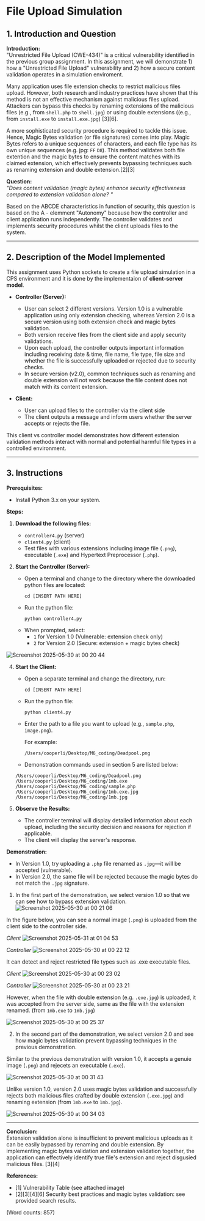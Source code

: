 # File Upload Simulation 

## 1. Introduction and Question 
**Introduction:**  
"Unrestricted File Upload (CWE-434)" is a critical vulnerability identified in the previous group assignment. In this assignment, we will demonstrate 1) how a "Unrestricted File Upload" vulnerability and 2) how a secure content validation operates in a simulation enviroment.

Many application uses file extension checks to restrict malicious files upload. However, both research and industry practices have shown that this method is not an effective mechanism against malicious files upload. Attackers can bypass this checks by renaming extensions of the malicious files (e.g., from `shell.php` to `shell.jpg`) or using double extensions ((e.g., from `install.exe` to `install.exe.jpg`)
[3][6].  

A more sophisticated security procedure is required to tackle this issue. Hence, Magic Bytes validation (or file signatures) comes into play. Magic Bytes refers to a unique sequences of characters, and each file type has its own unique sequences (e.g. jpg: `FF` `D8`). This method validates both file extention and the magic bytes to ensure the content matches with its claimed extension, which effectively prevents bypassing techniques such as renaming extension and double extension.[2][3]

**Question:**  
*"Does content validation (magic bytes) enhance security effectiveness compared to extension validation alone? "*

Based on the ABCDE characteristics in function of security, this question is based on the A - elemment "Autonomy" because how the controller and client application runs independently. The controller validates and implements security procedures whilst the client uploads files to the system.

---

## 2. Description of the Model Implemented

This assignment uses Python sockets to create a file upload simulation in a CPS environment and it is done by the implementaion of **client-server model**.

- **Controller (Server):**
  - User can select 2 different versions. Version 1.0 is a vulnerable application using only extension checking, whereas Version 2.0 is a secure version using both extension check and magic bytes validation.
  - Both version receive files from the client side and apply security validations.
  - Upon each upload, the controller outputs important information including receiving date & time, file name, file type, file size and whether the file is successfully uploaded or rejected due to security checks.
  - In secure version (v2.0), common techniques such as renaming and double extension will not work because the file content does not match with its content extension.

- **Client:**
  - User can upload files to the controller via the client side
  - The client outputs a message and inform users whether the server accepts or rejects the file.

This client vs controller model demonstrates how different extension validation methods interact with normal and potential harmful file types in a controlled environment.

---

## 3. Instructions

**Prerequisites:**  
- Install Python 3.x on your system.

**Steps:**
1. **Download the following files:**
   - `controller4.py` (server)
   - `client4.py` (client)
   - Test files with various extensions including image file (`.png`), executable (`.exe`) and Hypertext Preprocessor (`.php`).

2. **Start the Controller (Server):**
   - Open a terminal and change to the directory where the downloaded python files are located:
     ```
     cd [INSERT PATH HERE]
     ```
   - Run the python file:
     ```
     python controller4.py
     ```
   - When prompted, select:
     - `1` for Version 1.0 (Vulnerable: extension check only)
     - `2` for Version 2.0 (Secure: extension + magic bytes check)
       
![Screenshot 2025-05-30 at 00 20 44](https://github.com/user-attachments/assets/c4c7a749-23b3-4a33-a675-2b497c76a549)

4. **Start the Client:**
   - Open a separate terminal and change the directory, run:
     ```
     cd [INSERT PATH HERE]
     ```
   - Run the python file:
     ```
     python client4.py
     ```
   - Enter the path to a file you want to upload (e.g., `sample.php`, `image.png`).
     
     For example:
     
     ```
     /Users/cooperli/Desktop/M6_coding/Deadpool.png
     ```
    - Demonstration commands used in section 5 are listed below:
     ```
     /Users/cooperli/Desktop/M6_coding/Deadpool.png
     /Users/cooperli/Desktop/M6_coding/1mb.exe
     /Users/cooperli/Desktop/M6_coding/sample.php
     /Users/cooperli/Desktop/M6_coding/1mb.exe.jpg
     /Users/cooperli/Desktop/M6_coding/1mb.jpg
     ```

5. **Observe the Results:**
   - The controller terminal will display detailed information about each upload, including the security decision and reasons for rejection if applicable.
   - The client will display the server's response.
  
**Demonstration:**  
- In Version 1.0, try uploading a `.php` file renamed as `.jpg`—it will be accepted (vulnerable).
- In Version 2.0, the same file will be rejected because the magic bytes do not match the `.jpg` signature.

1) In the first part of the demonstration, we select version 1.0 so that we can see how to bypass extension validation.
![Screenshot 2025-05-30 at 00 21 06](https://github.com/user-attachments/assets/b57ec5c5-1d5c-4863-9d34-4d9586abb65b)


In the figure below, you can see a normal image (`.png`) is uploaded from the client side to the controller side.

*Client*
![Screenshot 2025-05-31 at 01 04 53](https://github.com/user-attachments/assets/2e656657-f067-436a-ab1a-91211d8cba10)

*Controller*
![Screenshot 2025-05-30 at 00 22 12](https://github.com/user-attachments/assets/f16fe87b-0eee-4ea4-a78f-bf0922d9f598)

It can detect and reject restricted file types such as .exe executable files.

*Client*
![Screenshot 2025-05-30 at 00 23 02](https://github.com/user-attachments/assets/6849920d-678f-4b04-8a11-058cef63085a)

*Controller*
![Screenshot 2025-05-30 at 00 23 21](https://github.com/user-attachments/assets/4824c5c3-2e8e-4c6f-b1b6-b88eb80b4d7d)

However, when the file with double extension (e.g. `.exe.jpg`) is uploaded, it was accepted from the server side, same as the file with the extension renamed. (from `1mb.exe` to `1mb.jpg`)

![Screenshot 2025-05-30 at 00 25 37](https://github.com/user-attachments/assets/5e4a3fb2-90fd-41c1-9724-21183cca9369)

2) In the second part of the demonstration, we select version 2.0 and see how magic bytes validation prevent bypassing techniques in the previous demonstration.

Similar to the previous demonstration with version 1.0, it accepts a genuie image (`.png`) and rejecets an executable (`.exe`).

![Screenshot 2025-05-30 at 00 31 43](https://github.com/user-attachments/assets/b62aea7c-2cd8-4b9f-be52-e85f4511139f)

Unlike version 1.0, version 2.0 uses magic bytes validation and successfully rejects both malicious files crafted by double extension (`.exe.jpg`) and renaming extension (from `1mb.exe` to `1mb.jpg`).

![Screenshot 2025-05-30 at 00 34 03](https://github.com/user-attachments/assets/03bc6f18-fe34-4aaf-84c0-17e70d0a40dd)

---
**Conclusion:**  
Extension validation alone is insufficient to prevent malicious uploads as it can be easily bypassed by renaming and double extension. By implementing magic bytes validation and extension validation together, the application can effectively identify true file's extension and reject disgusied malicious files. [3][4]

**References:**  
- [1] Vulnerability Table (see attached image)  
- [2][3][4][6] Security best practices and magic bytes validation: see provided search results.


(Word counts: 857)
